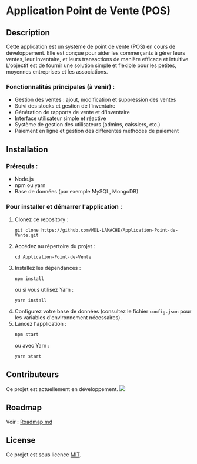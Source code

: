 # Application Point de Vente (POS)

## Description

Cette application est un système de point de vente (POS) en cours de développement. Elle est conçue pour aider les commerçants à gérer leurs ventes, leur inventaire, et leurs transactions de manière efficace et intuitive. L'objectif est de fournir une solution simple et flexible pour les petites, moyennes entreprises et les associations.

### Fonctionnalités principales (à venir) :
- Gestion des ventes : ajout, modification et suppression des ventes
- Suivi des stocks et gestion de l'inventaire
- Génération de rapports de vente et d'inventaire
- Interface utilisateur simple et réactive
- Système de gestion des utilisateurs (admins, caissiers, etc.)
- Paiement en ligne et gestion des différentes méthodes de paiement

## Installation

### Prérequis :
- Node.js
- npm ou yarn
- Base de données (par exemple MySQL, MongoDB)

### Pour installer et démarrer l'application :
1. Clonez ce repository :
   <pre><code>git clone https://github.com/MDL-LAMACHE/Application-Point-de-Vente.git</code></pre>
2. Accédez au répertoire du projet :
   <pre><code>cd Application-Point-de-Vente</code></pre>
3. Installez les dépendances :
   <pre><code>npm install</code></pre>
   ou si vous utilisez Yarn :  
   <pre><code>yarn install</code></pre>
4. Configurez votre base de données (consultez le fichier `config.json` pour les variables d'environnement nécessaires).
5. Lancez l'application :
   <pre><code>npm start</code></pre>
   ou avec Yarn :  
   <pre><code>yarn start</code></pre>

## Contributeurs

Ce projet est actuellement en développement.
<a href="https://github.com/MDL-LAMACHE/Application-Point-de-Vente/graphs/contributors">
  <img src="https://contrib.rocks/image?repo=MDL-LAMACHE/Application-Point-de-Vente" />
</a>


## Roadmap
Voir : [Roadmap.md](https://github.com/MDL-LAMACHE/Application-Point-de-Vente/blob/main/Roadmap.md)
## License

Ce projet est sous licence [MIT](https://opensource.org/licenses/MIT).

